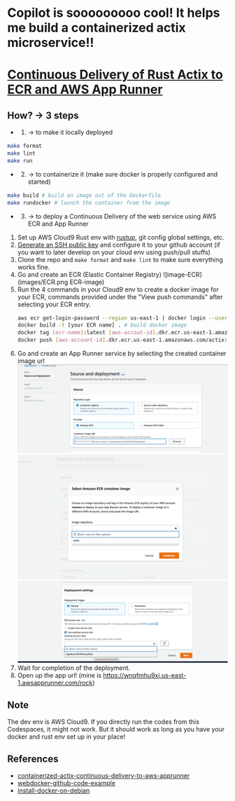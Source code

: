 # Copilot is sooooooooo cool! It helps me build a containerized actix microservice!!

# [Continuous Delivery of Rust Actix to ECR and AWS App Runner](https://nogibjj.github.io/rust-tutorial/chapter_3.html#continuous-delivery-of-rust-actix-to-ecr-and-aws-app-runner)

## How? -> 3 steps
* 1. -> to make it locally deployed
```bash
make format
make lint
make run
```
* 2. -> to containerize it (make sure docker is properly configured and started)

```bash
make build # build an image out of the Dockerfile
make rundocker # launch the container from the image
```
* 3. -> to deploy a Continuous Delivery of the web service using AWS ECR and App Runner

1. Set up AWS Cloud9 Rust env with [rustup](https://rustup.rs/), git config global settings, etc.
2. [Generate an SSH public key](https://docs.github.com/en/authentication/connecting-to-github-with-ssh/generating-a-new-ssh-key-and-adding-it-to-the-ssh-agent) and configure it to your github account (if you want to later develop on your cloud env using push/pull stuffs)
3. Clone the repo and `make format` and `make lint` to make sure everything works fine.
4. Go and create an ECR (Elastic Container Registry) 
![image-ECR](images/ECR.png ECR-image)
5. Run the 4 commands in your Cloud9 env to create a docker image for your ECR, commands provided under the "View push commands" after selecting your ECR entry.
    ```bash
    aws ecr get-login-password --region us-east-1 | docker login --username AWS --password-stdin [aws-account-id].dkr.ecr.us-east-1.amazonaws.com # login
    docker build -t [your ECR name] . # build docker image
    docker tag [ecr-name]:latest [aws-accout-id].dkr.ecr.us-east-1.amazonaws.com/[ecr-name]:latest # tag the image
    docker push [aws-account-id].dkr.ecr.us-east-1.amazonaws.com/actix:latest # push the image to your resporitory
    ```
6. Go and create an App Runner service by selecting the created container image url
![image-app-runner](images/apprunner1.png)
![image-app-runner1](images/apprunner.png)
![image-app-runner](images/apprunner2.png)
7. Wait for completion of the deployment.
8. Open up the app url! (mine is https://wnqfmhu9xj.us-east-1.awsapprunner.com/rock)
    
## Note
The dev env is AWS Cloud9. If you directly run the codes from this Codespaces, it might not work. But it should work as long as you have your docker and rust env set up in your place!

## References
* [containerized-actix-continuous-delivery-to-aws-apprunner](https://github.com/nogibjj/rust-mlops-template/blob/main/README.md#containerized-actix-continuous-delivery-to-aws-app-runner)
* [webdocker-github-code-example](https://github.com/nogibjj/rust-mlops-template/tree/main/webdocker)
* [install-docker-on-debian](https://www.fosslinux.com/49959/install-docker-on-debian.html)